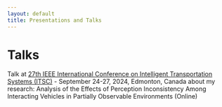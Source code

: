 ```yaml
---
layout: default
title: Presentations and Talks
---
```

# Talks

Talk at [27th IEEE International Conference on Intelligent Transportation Systems (ITSC)](https://ieee-itsc.org/2024/) - September 24-27, 2024, Edmonton, Canada about my research: Analysis of the Effects of Perception Inconsistency Among Interacting Vehicles in Partially Observable Environments (Online) 

<!-- <br>  -->

<!-- Talk at ICST-2016 [Sensor platform for non-invasive ubiquitous current sensing](https://ieeexplore.ieee.org/abstract/document/7796322)  | China Nanjing (slides) -->


<!-- \textbf{{Analysis of the Effects of Perception Inconsistency Among Interacting Vehicles in Partially Observable Environments} (Online) \hfill 09/2024 }
   \begin{itemize}
   \item 
   Presented at the 27th IEEE International Conference on Intelligent Transportation Systems (ITSC), September 24-27, 2024, Edmonton, Canada
\end{itemize} -->